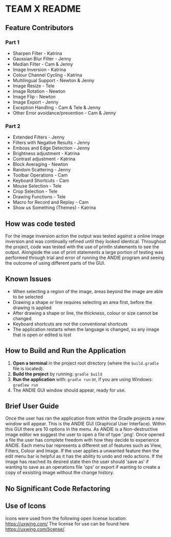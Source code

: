 # TEAM X README 

## Feature Contributors
### Part 1
- Sharpen Filter - Katrina
- Gaussian Blur Filter - Jenny
- Median Filter - Cam & Jenny
- Image Inversion - Katrina
- Colour Channel Cycling - Katrina
- Multilingual Support - Newton & Jenny
- Image Resize - Tele
- Image Rotation - Newton
- Image Flip - Newton
- Image Export - Jenny
- Exception Handling - Cam & Tele & Jenny
- Other Error avoidance/prevention - Cam & Jenny
### Part 2
 - Extended Filters - Jenny
 - Filters with Negative Results - Jenny
 - Emboss and Edge Detection - Jenny
 - Brightness adjustment - Katrina 
 - Contrast adjustment - Katrina 
 - Block Averaging - Newton 
 - Random Scattering - Jenny
 - Toolbar Operations - Cam
 - Keyboard Shortcuts - Cam
 - Mouse Selection - Tele
 - Crop Selection - Tele
 - Drawing Functions - Tele
 - Macro for Record and Replay - Cam
 - Show us Something (Themes) - Katrina


  
## How was code tested 
For the image inversion action the output was tested against a online image inversion and was continually refined until they looked identical. Throughout the project, code was tested with the use of println statements to see the output. Alongside the use of print statements a large portion of testing was performed through trial and error of running the ANDIE program and seeing the outcome of using different parts of the GUI.

## Known Issues

- When selecting a region of the image, areas beyond the image are able to be selected
- Drawing a shape or line requires selecting an area first, before the drawing is applied
- After drawing a shape or line, the thickness, colour or size cannot be changed
- Keyboard shortcuts are not the conventional shortcuts 
- The application restarts when the language is changed, so any image that is open or edited is lost

## How to Build and Run the Application

1. **Open a terminal** in the project root directory (where the `build.gradle` file is located).
2. **Build the project** by running:
`gradle build`
3. **Run the application** with:
`gradle run`
or, if you are using Windows:
`gradlew run`
4. The ANDIE GUI window should appear, ready for use.

## Brief User Guide 

Once the user has ran the application from within the Gradle projects a new window will appear. This is the ANDIE GUI (Graphical User Interface). Within this GUI there are 10 options in the menu.
As ANDIE is a Non-destructive image editor we suggest the user to open a file of type '.png'. Once opened a file the user has complete freedom with how they decide to experience ANDIE. Each menu bar represents a different set of features such as View, Filters, Colour and Image. If the user applies a unwanted feature then the edit menu bar is helpful as it has the ability to undo and redo actions. If the image has reached its desired state then the user should 'save as' if wanting to save as an operations file 'ops' or export if wanting to create a copy of exsisting image without the change history.

## No Significant Code Refactoring


## Use of Icons
Icons were used from the following open license location:
https://uxwing.com/ The license for use can be found here https://uxwing.com/license/.